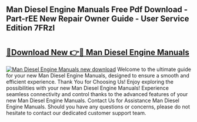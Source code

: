 ## Man Diesel Engine Manuals Free Pdf Download - Part-rEE New Repair Owner Guide - User Service Edition 7FRzI

# <h2><a href="http://bc81613.oget.top/?id=Man+Diesel+Engine+Manuals">🔗Download New 👉🔴 Man Diesel Engine Manuals</a></h2>

[![Man Diesel Engine Manuals new download](https://i.imgur.com/5g1atiW.png)](http://bc81613.oget.top/?id=Man+Diesel+Engine+Manuals)
Welcome to the ultimate guide for your new Man Diesel Engine Manuals, designed to ensure a smooth and efficient experience. Thank You for Choosing Us! Enjoy exploring the possibilities with your new Man Diesel Engine Manuals! Experience seamless connectivity and control thanks to the advanced features of your new Man Diesel Engine Manuals. Contact Us for Assistance Man Diesel Engine Manuals. Should you have any questions or concerns, please do not hesitate to contact our dedicated customer support team.
